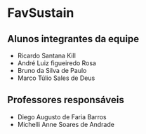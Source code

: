 # FavSustain
## Alunos integrantes da equipe

* Ricardo Santana Kill
* André Luiz figueiredo Rosa
* Bruno da Silva de Paulo
* Marco Túlio Sales de Deus

## Professores responsáveis

* Diego Augusto de Faria Barros  
* Michelli Anne Soares de Andrade 

